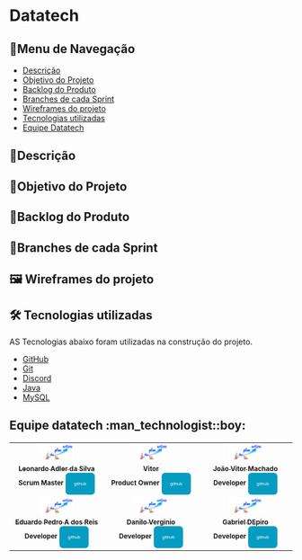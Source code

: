 # Datatech
<h2>📜Menu de Navegação</h2>

- [Descrição](#descrição)
- [Objetivo do Projeto](#objetivo-do-projeto)
- [Backlog do Produto](#backlog-do-produto)
- [Branches de cada Sprint](#branches-de-cada-Sprint)
- [Wireframes do projeto](#wireframes-do-projeto)
- [Tecnologias utilizadas](#Tecnologias-utilizadas)
- [Equipe Datatech ](#equipe-Datatech)

<h2>📝Descrição</h2>
<h2>🎯Objetivo do Projeto</h2>
<h2>📄Backlog do Produto</h2>
<h2>📑Branches de cada Sprint</h2>
<h2>🖼️ Wireframes do projeto</h2>



<h2>🛠️ Tecnologias utilizadas</h2>

AS Tecnologias abaixo foram utilizadas na construção do projeto.
- [GitHub](https://github.com/)
- [Git](https://github.com/)
- [Discord](https://discord.com/)
- [Java](https://www.java.com/pt-BR/)
- [MySQL](https://www.mysql.com/)


</table>
<h2>Equipe datatech :man_technologist::boy:</h2>
<table>
<tr>
<td align="center">
<a href="https://github.com">
 
<img src="https://github.com/DatatechOffice/datatech_api/blob/main/IMG/idea-gde9a97bf5_1280.jpg" width = "40%">            
<br />
<sub><b>Leonardo Adler da Silva</b></sub>
<br />
</a>
<sub><b>Scrum Master</b></sub>
<sub><b><a href="https://github.com/LeoAdlerr"><button style="background: #069cc2; border-radius: 6px; padding: 15px; cursor: pointer; color: #fff; border: none; font-size: 8px;">github</button></a></b></sub> 
<td align="center">
<a href="https://github.com">
 
 <img src="https://github.com/DatatechOffice/datatech_api/blob/main/IMG/idea-gde9a97bf5_1280.jpg" width = "40%"> 
<br />
<sub><b>Vitor</b></sub>
<br />
</a>
<sub><b>Product Owner</b></sub>
<sub><b><a href="https://github.com/DatatechOffice/datatech_api/edit/main/README.md"><button style="background: #069cc2; border-radius: 6px; padding: 15px; cursor: pointer; color: #fff; border: none; font-size: 8px;">github</button></a></b></sub> 
<br />
</td>
<td align="center">
<a href="https://github.com">

 <img src="https://github.com/DatatechOffice/datatech_api/blob/main/IMG/idea-gde9a97bf5_1280.jpg" width = "40%"> 
<br />
<sub><b>João Vitor Machado</b></sub>
<br />
</a>
<sub><b>Developer</b></sub>
<sub><b><a href="https://github.com/jmachadoo"><button style="background: #069cc2; border-radius: 6px; padding: 15px; cursor: pointer; color: #fff; border: none; font-size: 8px;">github</button></a></b></sub> 
<br />
</td>
</tr>
<tr>
<td align="center">
<a href="https://github.com">
 
 <img src="https://github.com/DatatechOffice/datatech_api/blob/main/IMG/idea-gde9a97bf5_1280.jpg" width = "40%"> 
<br />
<sub><b>Eduardo Pedro A dos Reis</b></sub>
<br />
</a>
<sub><b>Developer</b></sub>
<sub><b><a href="https://github.com/EduardoPedroA"><button style="background: #069cc2; border-radius: 6px; padding: 15px; cursor: pointer; color: #fff; border: none; font-size: 8px;">github</button></a></b></sub>
<br />
</td>
<td align="center">
<a href="https://github.com">
  
 <img src="https://github.com/DatatechOffice/datatech_api/blob/main/IMG/idea-gde9a97bf5_1280.jpg" width = "40%"> 
<br />
<sub><b>Danilo Verginio</b></sub>
<br />
</a>
<sub><b>Developer</b></sub>
<sub><b><a href="https://github.com/Daniloel"><button style="background: #069cc2; border-radius: 6px; padding: 15px; cursor: pointer; color: #fff; border: none; font-size: 8px;">github</button></a></b></sub>
<br />
</td>
<td align="center">
<a href="https://github.com">
 
 <img src="https://github.com/DatatechOffice/datatech_api/blob/main/IMG/idea-gde9a97bf5_1280.jpg" width = "40%"> 
<br />
<sub><b>Gabriel DEpiro</b></sub>
<br /> 
</a>
<sub><b>Developer</b></sub>
<sub><b><a href="https://github.com/GabrielDepiro"><button style="background: #069cc2; border-radius: 6px; padding: 15px; cursor: pointer; color: #fff; border: none; font-size: 8px;">github</button></a></b></sub>
<br />
</td>
</tr>
</table>


